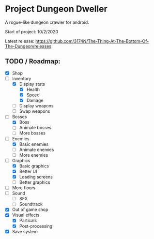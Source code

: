 # Project Dungeon Dweller
A rogue-like dungeon crawler for android.

Start of project:
10/2/2020

Latest release: https://github.com/3174N/The-Thing-At-The-Bottom-Of-The-Dungeon/releases

## TODO / Roadmap:
- [x] Shop
- [ ] Inventory
  - [x] Display stats
    - [x] Health
    - [x] Speed
    - [x] Damage
  - [ ] Display weapons
  - [ ] Swap weapons
- [ ] Bosses
  - [x] Boss
  - [ ] Animate bosses
  - [ ] More bosses
- [ ] Enemies
  - [x] Basic enemies
  - [ ] Animate enemies
  - [ ] More enemies
- [ ] Graphics
  - [x] Basic graphics
  - [x] Better UI
  - [x] Loading screens
  - [ ] Better graphics
- [ ] More floors
- [ ] Sound
  - [ ] SFX
  - [ ] Soundtrack
- [x] Out of game shop
- [x] Visual effects
  - [x] Particals
  - [x] Post-processing
- [x] Save system
